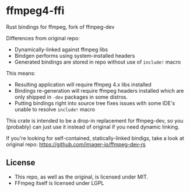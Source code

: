 # ffmpeg4-ffi

Rust bindings for ffmpeg, fork of ffmpeg-dev

Differences from original repo:
- Dynamically-linked against ffmpeg libs
- Bindgen performs using system-installed headers
- Generated bindings are stored in repo without use of `include!` macro

This means:
- Resulting application will require ffmpeg 4.x libs installed
- Bindings re-generation will require ffmpeg headers installed
  which are only shipped in `-dev` packages in some distros.
- Putting bindings right into source tree fixes issues with
  some IDE's unable to resolve `include!` macro

This crate is intended to be a drop-in replacement for ffmpeg-dev,
so you (probably) can just use it instead of original if you need dynamic linking.

If you're looking for self-contained, statically-linked bindigs, 
take a look at original repo: https://github.com/imager-io/ffmpeg-dev-rs

## License

- This repo, as well as the original, is licensed under MIT.
- FFmpeg itself is licensed under LGPL


